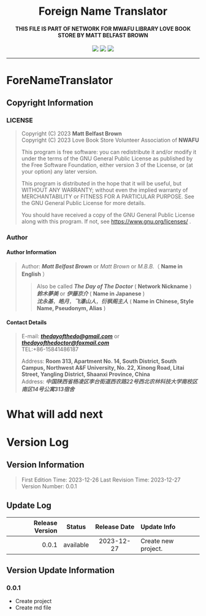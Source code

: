 <h1 align="center"> Foreign Name Translator </h1>
<h4 align="center">THIS FILE IS PART OF NETWORK FOR MWAFU LIBRARY LOVE BOOK STORE BY MATT BELFAST BROWN
</h4>
<p  align="center">
<a href="https://pypi.org/manage/project/ForeNameTraslator/release/0.0.1/"><img src="https://img.shields.io/pypi/v/forenametraslator"></a>
<a href="https://www.gnu.org/licenses/quick-guide-gplv3.zh-cn.html"><img src="https://img.shields.io/pypi/l/azurlanetoollib?color=green"></a>
<img src="https://img.shields.io/pypi/dd/forenametraslator?color=yellow">
</p>
<hr />

# ForeNameTranslator


## Copyright Information

### LICENSE

> Copyright (C) 2023 **Matt Belfast Brown**  
> Copyright (C) 2023 Love Book Store Volunteer Association of **NWAFU**
> 
> This program is free software: you can redistribute it and/or modify it under the terms of the GNU General Public
> License as published by the Free Software Foundation, either version 3 of the License, or (at your option) any later
> version.
>
> This program is distributed in the hope that it will be useful, but WITHOUT ANY WARRANTY; without even the implied
> warranty of MERCHANTABILITY or FITNESS FOR A PARTICULAR PURPOSE. See the GNU General Public License for more details.
>
> You should have received a copy of the GNU General Public License along with this program. If not,
> see <https://www.gnu.org/licenses/> .

### Author

#### Author Information

> Author: ***Matt Belfast Brown*** or *Matt Brown* or *M.B.B.*（ **Name in English** ）
>> Also be called ***The Day of The Doctor*** ( **Network Nickname** )  
> > ***鈴木夢美*** or ***伊藤京介*** ( **Name in Japanese** )  
> > ***沈永基***，***皓月***，***飞瀑山人***，***衍枫阁主人*** ( **Name in Chinese, Style Name, Pseudonym, Alias** )

#### Contact Details

> E-mail: ***thedayofthedo@gmail.com*** or ***thedayofthedoctor@foxmail.com***   
> TEL:\+86-15841486187
>
> Address: **Room 313, Apartment No. 14, South District, South Campus, Northwest A&F University, No. 22, Xinong Road,
Litai Street, Yangling District, Shaanxi Province, China**  
> Address: ***中国陕西省杨凌区李台街道西农路22号西北农林科技大学南校区南区14号公寓313宿舍***

# What will add next


# Version Log

## Version Information

> First Edition Time: 2023-12-26 
> Last Revision Time: 2023-12-27  
> Version Number: 0.0.1

## Update Log

| Release Version |    Status     | Release Date | Update Info         | 
|----------------:|:-------------:|:------------:|:--------------------|
|           0.0.1 |   available   |  2023-12-27  | Create new project. |

## Version Update Information

### 0.0.1
- Create project
- Create md file